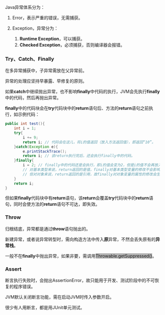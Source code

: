 Java异常体系分为：

1. Error，表示严重的错误，无需捕获。

2. Exception，异常分为：

   1. **Runtime Exception**，可以捕获。
   2. **Checked Exception**，必须捕获，否则编译器会报错。



### Try、Catch、Finally

在多异常捕获中，子异常需放在父异常前。

异常的处理应坚持早暴露、早修复的原则。

如果**catch**中继续抛出异常，也不影响**finally**中代码的执行，JVM会先执行**finally**中的代码，然后再抛出异常。

**finally**中的代码块会在**try**代码块中的**return**语句后、方法的**return**语句之前执行，如示例代码：

```java
public int test(){
    int i = 1;
    try{
        i += 9;
        return i; // 代码会在这儿，将i的值返回（放入方法返回值），即返回“10”。
    }catch(Exception e){
        e.printStackTrace();
        return i; // 该return执行完后，还会执行finally中的代码。
    }finally{
        i = 2; // finally中的代码还是会执行，即i的值会变为2，但是i的值不会再放入返回区。
        // 对基本类型来说，return返回的是值，finally对基本类型变量的修改不会影响返回值；
        // 但对对象来说，return返回的是引用，故finally对对象变量的属性的修改会生效。
    }
    return i;
}
```

但如果**finally**代码块中有**return**语句，该**return**会覆盖**try**代码块中的**return**语句，同时会使方法的**return**语句不可达，即失效。



### Throw

归根结底，异常都是通过**throw**语句抛出的。

新建异常，或者说异常转型时，需向构造方法中传入**原**异常，不然会丢失原有的**异常栈**。

一般不在**finally**中抛出异常，如果非要，需调用<span style=background:#b3b3b3>Throwable.getSuppressed()</span>。



### Assert

断言执行失败时，会抛出AssertionError，故只能用于开发、测试阶段中的不可恢复的程序错误。

JVM默认关闭断言功能，需在启动JVM时传入参数开启。

很少有人用断言，都是用JUnit单元测试。